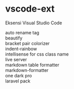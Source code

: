 # vscode-ext
Eksensi Visual Studio Code


auto rename tag \
beautify \
bracket pair colorizer\
indent-rainbow\
intellisense for css class name\
live server\
markdown table formatter\
markdown-formatter\
one dark pro\
laravel pack
